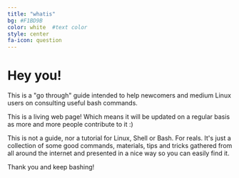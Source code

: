 ```yaml
---
title: "whatis"
bg: #F1BD9B     
color: white  #text color
style: center
fa-icon: question
---
```


# Hey you!

This is a "go through" guide intended to help newcomers and medium Linux users on consulting useful bash commands.

This is a living web page! Which means it will be updated on a regular basis as more and more people contribute to it :)

This is not a guide, nor a tutorial for Linux, Shell or Bash. For reals. It's just a collection of some good commands, materials, tips and tricks gathered from all around the internet and presented in a nice way so you can easily find it.

Thank you and keep bashing!
